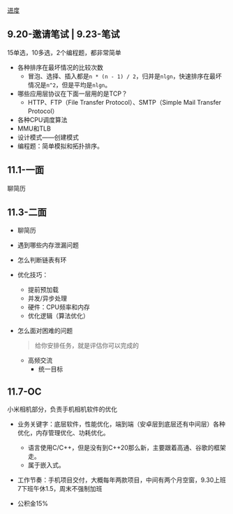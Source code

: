 [进度](https://xiaomi.jobs.f.mioffice.cn/campus/position/application?spread=J7NS6YR)

## 9.20-邀请笔试 | 9.23-笔试

15单选，10多选，2个编程题，都非常简单

+ 各种排序在最坏情况的比较次数
	+ 冒泡、选择、插入都是`n * (n - 1) / 2`，归并是`nlgn`，快速排序在最坏情况是`n^2`，但是平均是`nlgn`。
+ 哪些应用层协议在下面一层用的是TCP？
	+ HTTP、FTP（File Transfer Protocol）、SMTP（Simple Mail Transfer Protocol）
+ 各种CPU调度算法
+ MMU和TLB
+ 设计模式——创建模式
+ 编程题：简单模拟和拓扑排序。

## 11.1-一面

聊简历

## 11.3-二面

+ 聊简历
+ 遇到哪些内存泄漏问题
+ 怎么判断链表有环
+ 优化技巧：
	+ 提前预加载
	+ 并发/异步处理
	+ 硬件：CPU频率和内存
	+ 优化逻辑（算法优化）

+ 怎么面对困难的问题
	>给你安排任务，就是评估你可以完成的

	+ 高频交流
		+ 统一目标

## 11.7-OC

小米相机部分，负责手机相机软件的优化
+ 业务关键字：底层软件，性能优化，端到端（安卓层到底层还有中间层）各种优化，内存管理优化、功耗优化。
	+ 语言使用C/C++，但是没有到C++20那么新，主要跟着高通、谷歌的框架走。
	+ 属于嵌入式。

+ 工作节奏：手机项目交付，大概每年两款项目，中间有两个月空窗，9.30上班7下班午休1.5，周末不强制加班

+ 公积金15%
